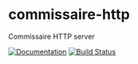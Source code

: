 # commissaire-http
Commissaire HTTP server

[![Documentation](https://readthedocs.org/projects/commissaire/badge/?version=latest)](http://commissaire.readthedocs.org/) [![Build Status](https://travis-ci.org/projectatomic/commissaire-http.svg)](https://travis-ci.org/projectatomic/commissaire-http)
